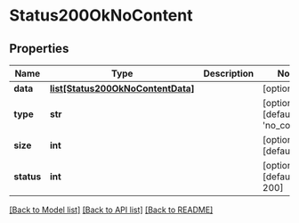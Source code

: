 # Status200OkNoContent

## Properties
Name | Type | Description | Notes
------------ | ------------- | ------------- | -------------
**data** | [**list[Status200OkNoContentData]**](Status200OkNoContentData.md) |  | [optional] 
**type** | **str** |  | [optional] [default to 'no_content']
**size** | **int** |  | [optional] [default to 1]
**status** | **int** |  | [optional] [default to 200]

[[Back to Model list]](../README.md#documentation-for-models) [[Back to API list]](../README.md#documentation-for-api-endpoints) [[Back to README]](../README.md)

